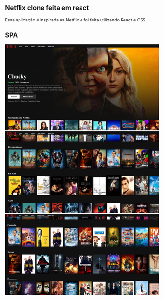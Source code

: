 ## Netflix clone feita em react

Essa aplicação é inspirada na Netflix e foi feita utilizando React e CSS.

## SPA
![Netflix1](public/NET1.png?raw=true "Initial Page")
![Netflix2](public/NET2.png?raw=true "Initial Page")
![Netflix3](public/NET3.png?raw=true "Initial Page")
